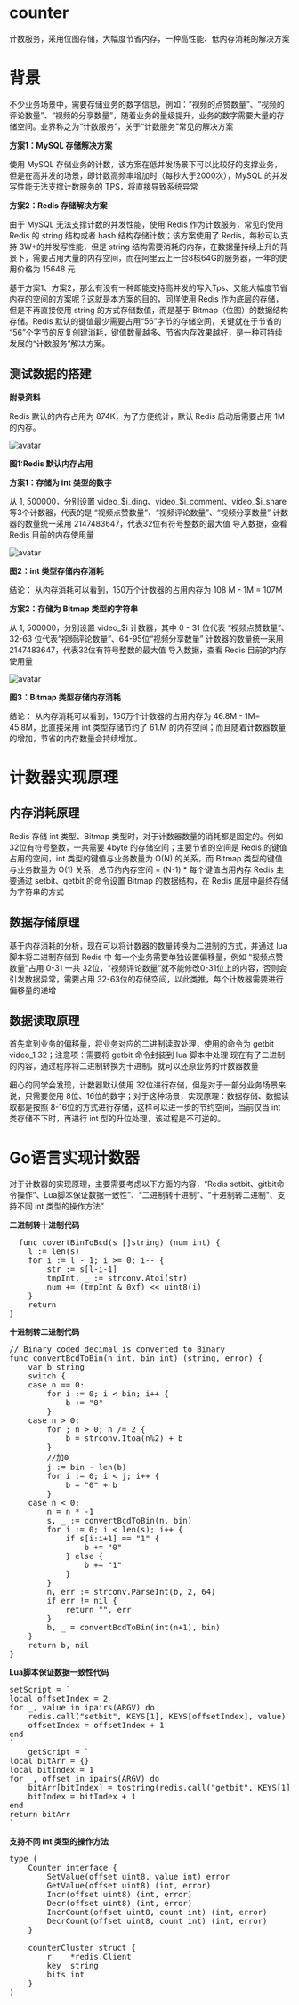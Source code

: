 # counter
计数服务，采用位图存储，大幅度节省内存，一种高性能、低内存消耗的解决方案

# 背景 #

不少业务场景中，需要存储业务的数字信息，例如：“视频的点赞数量”、“视频的评论数量”、“视频的分享数量”，随着业务的量级提升，业务的数字需要大量的存储空间。业界称之为“计数服务”，关于“计数服务”常见的解决方案

**方案1：MySQL 存储解决方案**

使用  MySQL 存储业务的计数，该方案在低并发场景下可以比较好的支撑业务，但是在高并发的场景，即计数高频率增加时（每秒大于2000次），MySQL 的并发写性能无法支撑计数服务的 TPS，将直接导致系统异常

**方案2：Redis 存储解决方案**

由于 MySQL 无法支撑计数的并发性能，使用 Redis 作为计数服务，常见的使用 Redis 的 string 结构或者 hash 结构存储计数；该方案使用了 Redis，每秒可以支持 3W+的并发写性能，但是 string 结构需要消耗的内存，在数据量持续上升的背景下，需要占用大量的内存空间，而在阿里云上一台8核64G的服务器，一年的使用价格为 15648 元

基于方案1、方案2，那么有没有一种即能支持高并发的写入Tps、又能大幅度节省内存的空间的方案呢？这就是本方案的目的，同样使用 Redis 作为底层的存储，但是不再直接使用 string 的方式存储数值，而是基于 Bitmap（位图）的数据结构存储。Redis 默认的键值最少需要占用“56”字节的存储空间，关键就在于节省的 “56”个字节的反复创建消耗，键值数量越多、节省内存效果越好，是一种可持续发展的“计数服务”解决方案。

## 测试数据的搭建 ##
**附录资料**

Redis 默认的内存占用为 874K，为了方便统计，默认 Redis 启动后需要占用 1M 的内存。

![avatar](https://github.com/tangyouyou/counter/blob/main/redis-1.png)

**图1:Redis 默认内存占用**

**方案1：存储为 int 类型的数字**

从 1, 500000，分别设置 video_$i_ding、video_$i_comment、video_$i_share 等3个计数器，代表的是 “视频点赞数量”、“视频评论数量”、“视频分享数量”
计数器的数量统一采用 2147483647，代表32位有符号整数的最大值
导入数据，查看 Redis 目前的内存使用量

![avatar](https://github.com/tangyouyou/counter/blob/main/redis-2.png)

**图2：int 类型存储内存消耗**

结论：
从内存消耗可以看到，150万个计数器的占用内存为 108 M - 1M = 107M

**方案2：存储为 Bitmap 类型的字符串**

从 1, 500000，分别设置 video_$i 计数器，其中 0 - 31 位代表 “视频点赞数量”、32-63 位代表“视频评论数量”、64-95位“视频分享数量”
计数器的数量统一采用 2147483647，代表32位有符号整数的最大值
导入数据，查看 Redis 目前的内存使用量

![avatar](https://github.com/tangyouyou/counter/blob/main/redis-4.png)

**图3：Bitmap 类型存储内存消耗**

结论：
从内存消耗可以看到，150万个计数器的占用内存为 46.8M - 1M= 45.8M，比直接采用 int 类型存储节约了 61.M 的内存空间；而且随着计数器数量的增加，节省的内存数量会持续增加。

# 计数器实现原理 #
## 内存消耗原理 ##
Redis 存储 int 类型、Bitmap 类型时，对于计数器数量的消耗都是固定的。例如 32位有符号整数，一共需要 4byte 的存储空间；主要节省的空间是 Redis 的键值占用的空间，int 类型的键值与业务数量为 O(N) 的关系，而 Bitmap 类型的键值与业务数量为 O(1) 关系，总节约内存空间 =  (N-1) * 每个键值占用内存 
Redis 主要通过 setbit、getbit 的命令设置 Bitmap 的数据结构，在 Redis 底层中最终存储为字符串的方式

## 数据存储原理 ##
基于内存消耗的分析，现在可以将计数器的数量转换为二进制的方式，并通过 lua 脚本将二进制存储到 Redis 中
每一个业务需要单独设置偏移量，例如 “视频点赞数量”占用 0-31 一共 32位，“视频评论数量”就不能修改0-31位上的内容，否则会引发数据异常，需要占用 32-63位的存储空间，以此类推，每个计数器需要进行偏移量的递增

## 数据读取原理 ##
首先拿到业务的偏移量，将业务对应的二进制读取处理，使用的命令为 getbit video_1 32；注意项：需要将 getbit 命令封装到 lua 脚本中处理
现在有了二进制的内容，通过程序将二进制转换为十进制，就可以还原业务的计数器数量

细心的同学会发现，计数器默认使用 32位进行存储，但是对于一部分业务场景来说，只需要使用 8位、16位的数字；对于这种场景，实现原理：数据存储、数据读取都是按照 8-16位的方式进行存储，这样可以进一步的节约空间，当前仅当 int 类存储不下时，再进行 int 型的升位处理，该过程是不可逆的。

# Go语言实现计数器 #
对于计数器的实现原理，主要需要考虑以下方面的内容，“Redis setbit、gitbit命令操作”、Lua脚本保证数据一致性”、“二进制转十进制”、"十进制转二进制"、支持不同 int 类型的操作方法”

**二进制转十进制代码**
<pre>
  func covertBinToBcd(s []string) (num int) {
	l := len(s)
	for i := l - 1; i >= 0; i-- {
		str := s[l-i-1]
		tmpInt, _ := strconv.Atoi(str)
		num += (tmpInt & 0xf) << uint8(i)
	}
	return
}
</pre>

**十进制转二进制代码**
<pre>
// Binary coded decimal is converted to Binary
func convertBcdToBin(n int, bin int) (string, error) {
	var b string
	switch {
	case n == 0:
		for i := 0; i < bin; i++ {
			b += "0"
		}
	case n > 0:
		for ; n > 0; n /= 2 {
			b = strconv.Itoa(n%2) + b
		}
		//加0
		j := bin - len(b)
		for i := 0; i < j; i++ {
			b = "0" + b
		}
	case n < 0:
		n = n * -1
		s, _ := convertBcdToBin(n, bin)
		for i := 0; i < len(s); i++ {
			if s[i:i+1] == "1" {
				b += "0"
			} else {
				b += "1"
			}
		}
		n, err := strconv.ParseInt(b, 2, 64)
		if err != nil {
			return "", err
		}
		b, _ = convertBcdToBin(int(n+1), bin)
	}
	return b, nil
}
</pre>


**Lua脚本保证数据一致性代码**
<pre>
setScript = `
local offsetIndex = 2
for _, value in ipairs(ARGV) do
	redis.call("setbit", KEYS[1], KEYS[offsetIndex], value)
    offsetIndex = offsetIndex + 1
end
`
	getScript = `
local bitArr = {}
local bitIndex = 1
for _, offset in ipairs(ARGV) do
	bitArr[bitIndex] = tostring(redis.call("getbit", KEYS[1], offset))
	bitIndex = bitIndex + 1
end
return bitArr
`
</pre>

**支持不同 int 类型的操作方法**
<pre>
type (
	Counter interface {
		SetValue(offset uint8, value int) error
		GetValue(offset uint8) (int, error)
		Incr(offset uint8) (int, error)
		Decr(offset uint8) (int, error)
		IncrCount(offset uint8, count int) (int, error)
		DecrCount(offset uint8, count int) (int, error)
	}

	counterCluster struct {
		r    *redis.Client
		key  string
		bits int
	}
)
</pre>
